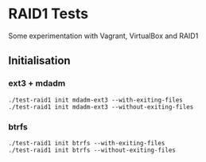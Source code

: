 # RAID1 Tests
Some experimentation with Vagrant, VirtualBox and RAID1

## Initialisation
### ext3 + mdadm
```
./test-raid1 init mdadm-ext3 --with-exiting-files
./test-raid1 init mdadm-ext3 --without-exiting-files
```

### btrfs
```
./test-raid1 init btrfs --with-exiting-files
./test-raid1 init btrfs --without-exiting-files
```
